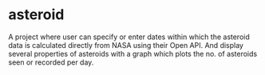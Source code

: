 # asteroid
A project where user can specify or enter dates within which the asteroid data is calculated directly from NASA using their Open API. And display several properties of asteroids with a graph which plots the no. of asteroids seen or recorded per day.

